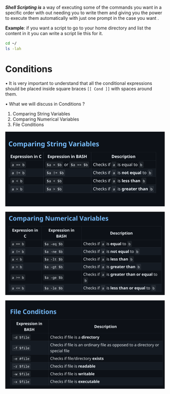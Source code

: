 ***Shell Scripting is***  a way of executing some of the commands you want in a specific order with out needing you to write them and giving you the power to execute them automatically with just one prompt in the case you want .

**Example**: if you want a script to go to your home directory and list the content in it you can write a script lie this for it.

```sh
cd ~/
ls -lah
```

# Conditions

• It is very important to understand that all the conditional expressions should
be placed inside square braces `[[ Cond ]]` with spaces around them.

• What we will discuss in Conditions ?
1. Comparing String Variables
2. Comparing Numerical Variables
3. File Conditions

![](../../../../Shell%20Scripting_String_Conitions.png)

![](../../../../Shell%20Scripting_Num_Conditions.png)

![](../../../../Shell%20Scripting_File_Condition.png)


